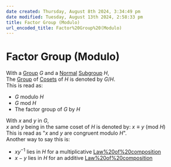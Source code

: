 ```yaml
---  
date created: Thursday, August 8th 2024, 3:34:49 pm  
date modified: Tuesday, August 13th 2024, 2:58:33 pm  
title: Factor Group (Modulo)  
url_encoded_title: Factor%20Group%20(Modulo)  
---  
```

# Factor Group (Modulo)  
With a [Group](./Group.md) $G$ and a [Normal](./Subgroup.md#normal) [Subgroup](./Subgroup.md) $H$,  
The [Group](./Group.md) of [Cosets](./Coset.md) of $H$ is denoted by $G/H$.  
This is read as:  
- $G$ modulo $H$  
- $G$ mod $H$  
- The factor group of $G$ by $H$  
  
With $x$ and $y$ in $G$,  
$x$ and $y$ being in the same coset of $H$ is denoted by: $x\equiv y$ (mod $H$)  
This is read as "$x$ and $y$ are congruent modulo $H$".  
Another way to say this is:  
- $xy^{-1}$ lies in $H$ for a multiplicative [Law%20of%20composition](../Law%2520of%2520composition.md)  
- $x-y$ lies in $H$ for an additive [Law%20of%20composition](../Law%2520of%2520composition.md)